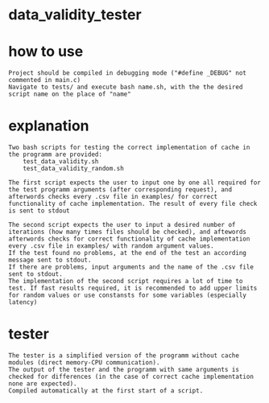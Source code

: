 # data_validity_tester
	
# how to use

    Project should be compiled in debugging mode ("#define _DEBUG" not commented in main.c)
	Navigate to tests/ and execute bash name.sh, with the the desired script name on the place of "name"
	
# explanation

	Two bash scripts for testing the correct implementation of cache in the programm are provided:
		test_data_validity.sh
		test_data_validity_random.sh
		
	The first script expects the user to input one by one all required for the test programm arguments (after corresponding request), and afterwords checks every .csv file in examples/ for correct functionality of cache implementation. The result of every file check is sent to stdout
	
	The second script expects the user to input a desired number of iterations (how many times files should be checked), and aftewords afterwords checks for correct functionality of cache implementation every .csv file in examples/ with random argument values.
	If the test found no problems, at the end of the test an according message sent to stdout.
	If there are problems, input arguments and the name of the .csv file sent to stdout.
    The implementation of the second script requires a lot of time to test. If fast results required, it is recommended to add upper limits for random values or use constansts for some variables (especially latency)
	
# tester

	The tester is a simplified version of the programm without cache modules (direct memory-CPU communication).
	The output of the tester and the programm with same arguments is checked for differences (in the case of correct cache implementation none are expected).
	Compiled automatically at the first start of a script.
